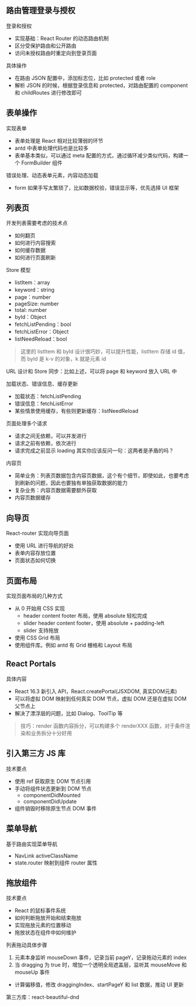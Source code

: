 ## 路由管理登录与授权
登录和授权
* 实现基础：React Router 的动态路由机制
* 区分受保护路由和公开路由
* 访问未授权路由时重定向到登录页面

具体操作
* 在路由 JSON 配置中，添加标志位，比如 protected 或者 role
* 解析 JSON 的时候，根据登录信息和 protected，对路由配置的 component 和 childRoutes 进行修改即可

## 表单操作
实现表单
* 表单处理是 React 相对比较薄弱的环节
* antd 中表单处理代码也是比较多
* 表单基本类似，可以通过 meta 配置的方式，通过循环减少类似代码，构建一个 FormBuilder 组件

错误处理、动态表单元素，内容动态加载
* form 如果手写太繁琐了，比如数据校验，错误显示等，优先选择 UI 框架

## 列表页
开发列表需要考虑的技术点
* 如何翻页
* 如何进行内容搜索
* 如何缓存数据
* 如何进行页面刷新

Store 模型
* listItem：array
* keyword：string
* page：number
* pageSize: number
* total: number
* byId：Object
* fetchListPending：bool
* fetchListError：Object
* listNeedReload：bool

> 这里的 listItem 和 byId 设计很巧妙，可以提升性能，listItem 存储 id 值，而 byId 是 k-v 的对象，k 就是元素 id

URL 设计和 Store 同步：比如上述，可以将 page 和 keyword 放入 URL 中

加载状态、错误信息、缓存更新
* 加载状态：fetchListPending
* 错误信息：fetchListError
* 某些情景使用缓存，有些则更新缓存：listNeedReload

页面处理多个请求
* 请求之间无依赖，可以并发进行
* 请求之前有依赖，依次进行
* 请求完成之前显示 loading 其实你应该反问一句：这两者是矛盾的吗？

内容页
* 简单业务：列表页数据包含内容页数据，这个有个细节，即使如此，也要考虑到刷新的问题，因此也要独有单独获取数据的能力
* 复杂业务：内容页数据需要额外获取
* 内容页数据缓存

## 向导页
React-router 实现向导页面
* 使用 URL 进行导航的好处
* 表单内容存放位置
* 页面状态如何切换

## 页面布局
实现页面布局的几种方式
* 从 0 开始用 CSS 实现
  * header content footer 布局，使用 absolute 轻松完成
  * slider header content footer，使用 absolute + padding-left
  * slider 支持拖放
* 使用 CSS Grid 布局
* 使用组件库。例如 antd 有 Grid 栅格和 Layout 布局

## React Portals
具体内容
* React 16.3 新引入 API，React.createPortal(JSXDOM, 真实DOM元素)
* 可以将虚拟 DOM 映射到任何真实 DOM 节点，虚拟 DOM 还是在虚拟 DOM 父节点上
* 解决了漂浮层的问题，比如 Dialog、ToolTip 等

> 技巧：render 函数内容拆分，可以构建多个 renderXXX 函数，对于条件渲染和业务拆分十分好用

## 引入第三方 JS 库
技术要点
* 使用 ref 获取原生 DOM 节点引用
* 手动将组件状态更新到 DOM 节点
  * componentDidMounted
  * componentDidUpdate
* 组件销毁时移除原生节点 DOM 事件

## 菜单导航
基于路由实现菜单导航
* NavLink activeClassName
* state.router 映射到组件 router 属性

## 拖放组件
技术要点
* React 的鼠标事件系统
* 如何判断拖放开始和结束拖放
* 实现拖放元素的位置移动
* 拖放状态在组件中如何维护

列表拖动具体步骤
1. 元素本身监听 mouseDown 事件，记录当前 pageY，记录拖动元素的 index
2. 当 dragging 为 true 时，增加一个透明全局遮盖层，监听其 mouseMove 和 mouseUp 事件
  * 计算偏移值，修改 draggingIndex、startPageY 和 list 数据，推动 UI 更新

第三方库：react-beautiful-dnd